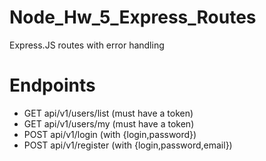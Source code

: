 # Node_Hw_5_Express_Routes

Express.JS routes with error handling

# Endpoints

- GET api/v1/users/list (must have a token)
- GET api/v1/users/my (must have a token)
- POST api/v1/login (with {login,password})
- POST api/v1/register (with {login,password,email})
